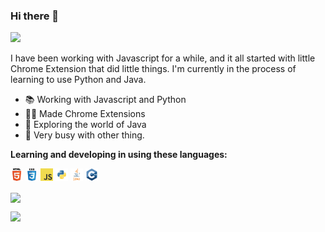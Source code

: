 ### Hi there 👋 
<a href="#">
    <img src="https://komarev.com/ghpvc/?username=BetaTester41&color=blue&style=flat-square">
</a>

I have been working with Javascript for a while, and it all started with little Chrome Extension that did little things. I'm currently in the process of learning to use Python and Java.

- 📚 Working with Javascript and Python
- 👷‍♂️ Made Chrome Extensions
- 🔎 Exploring the world of Java
- 🏢 Very busy with other thing.

**Learning and developing in using these languages:**

<code><img height="20" src="https://github.com/github/explore/blob/main/topics/html/html.png?raw=true"></code>
<code><img height="20" src="https://github.com/github/explore/blob/main/topics/css/css.png?raw=true"></code>
<code><img height="20" src="https://github.com/github/explore/blob/main/topics/javascript/javascript.png?raw=true"></code>
<code><img height="20" src="https://github.com/github/explore/blob/main/topics/python/python.png?raw=true"></code>
<code><img height="20" src="https://github.com/github/explore/blob/main/topics/java/java.png?raw=true"></code>
<code><img height="20" src="https://github.com/github/explore/blob/main/topics/cpp/cpp.png?raw=true"></code>

<a href="https://github.com/BetaTester41/BetaTester41">
  <img align="center" src="https://github-readme-stats.vercel.app/api?username=BetaTester41&show_icons=true&bg_color=0d1117&text_color=58a6ff&hide_border=true&icon_color=2f80ed&rank_icon=github" />
</a>

![](https://hit.yhype.me/github/profile?user_id=76068161)
